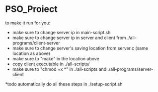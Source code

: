 # PSO_Proiect

to make it run for you:
 - make sure to change server ip in main-script.sh
 - make sure to change server ip in server and client from ./all-programs/client-server
 - make sure to change server's saving location from server.c (same location as above)
 - make sure to "make" in the location above
 - copy client executable in ./all-scripts/
 - make sure to "chmod +x *" in ./all-scripts and ./all-programs/server-client
  


*todo automatically do all these steps in ./setup-script.sh
